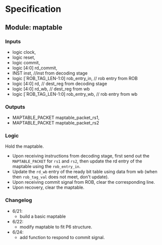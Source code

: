 # Specification

## Module: maptable
### Inputs
- logic clock,
- logic reset,
- logic commit,
- logic [4:0] rd_commit,
- INST inst, //inst from decoding stage
- logic [`ROB_TAG_LEN-1:0] rob_entry_in, // rob entry from ROB
- logic [4:0] rd, // dest_reg from decoding stage
- logic [4:0] rd_wb, // dest_reg from wb
- logic [`ROB_TAG_LEN-1:0] rob_entry_wb, // rob entry from wb
### Outputs
- MAPTABLE_PACKET maptable_packet_rs1,
- MAPTABLE_PACKET maptable_packet_rs2

### Logic
Hold the maptable. 

- Upon receiving instructions from decoding stage, first send out the `MAPTABLE_PACKET` for `rs1` and `rs2`, then update the rd entry of the maptable using the `rob_entry_in`.
- Update the `rd_wb` entry of the ready bit table using data from wb (when then `rob_tag_val` does not meet, don't update).
- Upon receiving commit signal from ROB, clear the corresponding line.
- Upon recovery, clear the maptable.

### Changelog
- 6/21:
  - build a basic maptable
- 6/22:
  - modify maptable to fit P6 structure.
- 6/24:
  - add function to respond to commit signal.